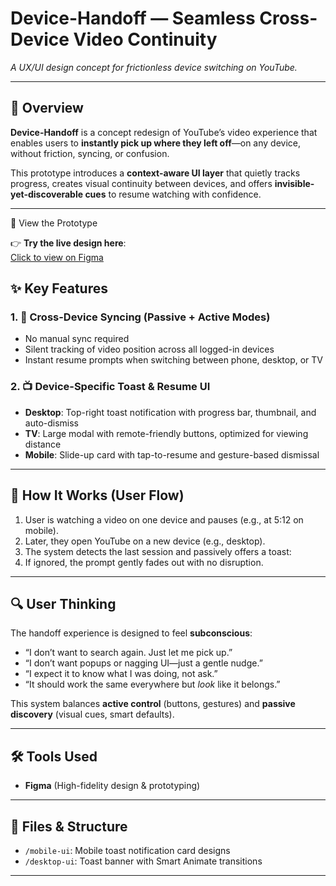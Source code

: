 # Device-Handoff — Seamless Cross-Device Video Continuity  
_A UX/UI design concept for frictionless device switching on YouTube._

---

## 🧠 Overview

**Device-Handoff** is a concept redesign of YouTube’s video experience that enables users to **instantly pick up where they left off**—on any device, without friction, syncing, or confusion.

This prototype introduces a **context-aware UI layer** that quietly tracks progress, creates visual continuity between devices, and offers **invisible-yet-discoverable cues** to resume watching with confidence.

---

🔗 View the Prototype

👉 **Try the live design here**:  
[Click to view on Figma](https://www.figma.com/design/x81MQUn0JG5ihWvwM4GEaC/YOUTUBE-DESIGN?node-id=0-1&t=miCf144554VSHZSI-1)



## ✨ Key Features

### 1. 🔄 **Cross-Device Syncing (Passive + Active Modes)**
- No manual sync required
- Silent tracking of video position across all logged-in devices
- Instant resume prompts when switching between phone, desktop, or TV

### 2. 📺 **Device-Specific Toast & Resume UI**
- **Desktop**: Top-right toast notification with progress bar, thumbnail, and auto-dismiss
- **TV**: Large modal with remote-friendly buttons, optimized for viewing distance
- **Mobile**: Slide-up card with tap-to-resume and gesture-based dismissal



---

## 🧩 How It Works (User Flow)

1. User is watching a video on one device and pauses (e.g., at 5:12 on mobile).
2. Later, they open YouTube on a new device (e.g., desktop).
3. The system detects the last session and passively offers a toast:
4. If ignored, the prompt gently fades out with no disruption.

---

## 🔍 User Thinking

The handoff experience is designed to feel **subconscious**:

- “I don’t want to search again. Just let me pick up.”
- “I don’t want popups or nagging UI—just a gentle nudge.”
- “I expect it to know what I was doing, not ask.”
- “It should work the same everywhere but *look* like it belongs.”

This system balances **active control** (buttons, gestures) and **passive discovery** (visual cues, smart defaults).

---

## 🛠️ Tools Used

- **Figma** (High-fidelity design & prototyping)


  
---

## 📁 Files & Structure

- `/mobile-ui`: Mobile toast notification  card designs
- `/desktop-ui`: Toast banner with Smart Animate transitions

---


